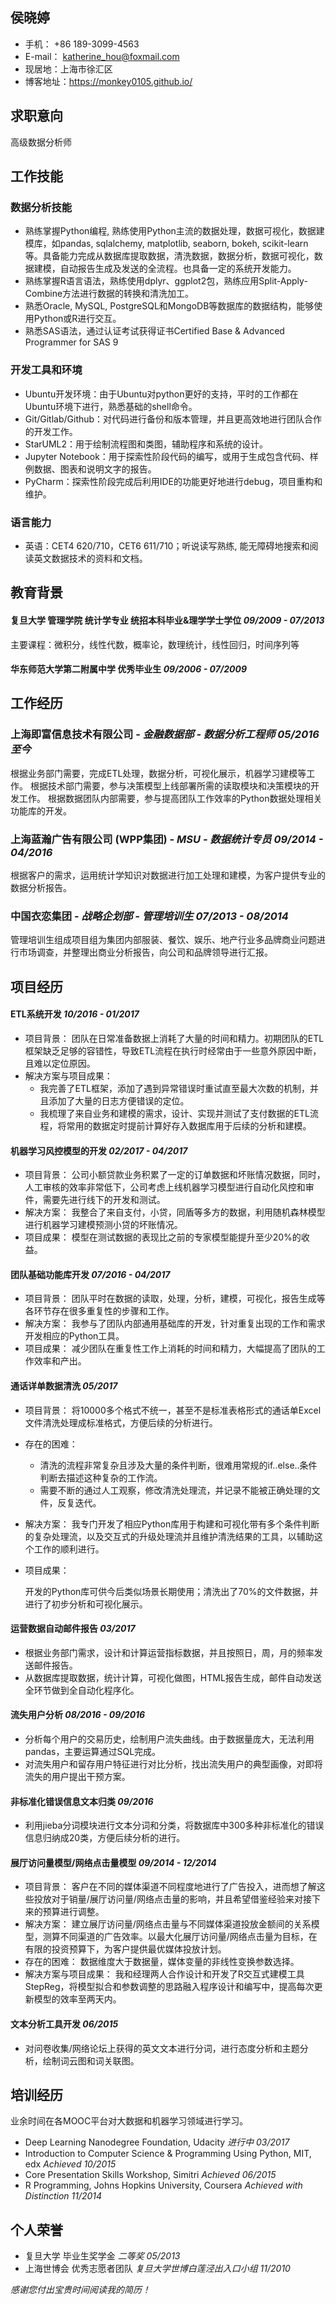 ## 侯晓婷
* 手机： +86 189-3099-4563
* E-mail： katherine_hou@foxmail.com
* 现居地：上海市徐汇区
* 博客地址：https://monkey0105.github.io/


## 求职意向
高级数据分析师


## 工作技能

### 数据分析技能
* 熟练掌握Python编程, 熟练使用Python主流的数据处理，数据可视化，数据建模库，如pandas,  sqlalchemy,  matplotlib, seaborn, bokeh,  scikit-learn等。具备能力完成从数据库提取数据，清洗数据，数据分析，数据可视化，数据建模，自动报告生成及发送的全流程。也具备一定的系统开发能力。
* 熟练掌握R语言语法，熟练使用dplyr、ggplot2包，熟练应用Split-Apply-Combine方法进行数据的转换和清洗加工。
* 熟悉Oracle, MySQL, PostgreSQL和MongoDB等数据库的数据结构，能够使用Python或R进行交互。
* 熟悉SAS语法，通过认证考试获得证书Certified Base & Advanced Programmer for SAS 9

### 开发工具和环境
* Ubuntu开发环境：由于Ubuntu对python更好的支持，平时的工作都在Ubuntu环境下进行，熟悉基础的shell命令。
* Git/Gitlab/Github：对代码进行备份和版本管理，并且更高效地进行团队合作的开发工作。
* StarUML2：用于绘制流程图和类图，辅助程序和系统的设计。
* Jupyter Notebook：用于探索性阶段代码的编写，或用于生成包含代码、样例数据、图表和说明文字的报告。
* PyCharm：探索性阶段完成后利用IDE的功能更好地进行debug，项目重构和维护。

### 语言能力
* 英语：CET4 620/710，CET6 611/710；听说读写熟练, 能无障碍地搜索和阅读英文数据技术的资料和文档。


## 教育背景

#### 复旦大学 管理学院 统计学专业 统招本科毕业&理学学士学位          _09/2009 - 07/2013_
主要课程：微积分，线性代数，概率论，数理统计，线性回归，时间序列等
#### 华东师范大学第二附属中学  优秀毕业生            _09/2006 - 07/2009_ 


## 工作经历

### 上海即富信息技术有限公司 - _金融数据部 - 数据分析工程师        05/2016  至今_
根据业务部门需要，完成ETL处理，数据分析，可视化展示，机器学习建模等工作。
根据技术部门需要，参与决策模型上线部署所需的读取模块和决策模块的开发工作。
根据数据团队内部需要，参与提高团队工作效率的Python数据处理相关功能库的开发。

### 上海蓝瀚广告有限公司 (WPP集团) - _MSU - 数据统计专员       09/2014 - 04/2016_
根据客户的需求，运用统计学知识对数据进行加工处理和建模，为客户提供专业的数据分析报告。

### 中国衣恋集团 - _战略企划部 - 管理培训生         07/2013 - 08/2014_
管理培训⽣组成项⽬组为集团内部服装、餐饮、娱乐、地产⾏业多品牌商业问题进⾏市场调查，并整理出商业分析报告，向公司和品牌领导进⾏汇报。

## 项目经历
#### ETL系统开发        _10/2016 - 01/2017_
* 项目背景：
  团队在日常准备数据上消耗了大量的时间和精力。初期团队的ETL框架缺乏足够的容错性，导致ETL流程在执行时经常由于一些意外原因中断，且难以定位原因。
* 解决方案与项目成果：
  * 我完善了ETL框架，添加了遇到异常错误时重试直至最大次数的机制，并且添加了大量的日志方便错误的定位。
  * 我梳理了来自业务和建模的需求，设计、实现并测试了支付数据的ETL流程，将常用的数据定时提前计算好存入数据库用于后续的分析和建模。

#### 机器学习风控模型的开发         _02/2017 - 04/2017_
* 项目背景：
  公司小额贷款业务积累了一定的订单数据和坏账情况数据，同时，人工审核的效率非常低下，公司考虑上线机器学习模型进行自动化风控和审件，需要先进行线下的开发和测试。
* 解决方案：
  我整合了来自支付，小贷，同盾等多方的数据，利用随机森林模型进行机器学习建模预测小贷的坏账情况。
* 项目成果：
  模型在测试数据的表现比之前的专家模型能提升至少20%的收益。

#### 团队基础功能库开发         _07/2016 - 04/2017_
* 项目背景：
  团队平时在数据的读取，处理，分析，建模，可视化，报告生成等各环节存在很多重复性的步骤和工作。
* 解决方案：
  我参与了团队内部通用基础库的开发，针对重复出现的工作和需求开发相应的Python工具。
* 项目成果：
  减少团队在重复性工作上消耗的时间和精力，大幅提高了团队的工作效率和产出。

#### 通话详单数据清洗             _05/2017_
* 项目背景：
  将10000多个格式不统一，甚至不是标准表格形式的通话单Excel文件清洗处理成标准格式，方便后续的分析进行。
* 存在的困难：
  * 清洗的流程非常复杂且涉及大量的条件判断，很难用常规的if..else..条件判断去描述这种复杂的工作流。
  * 需要不断的通过人工观察，修改清洗处理流，并记录不能被正确处理的文件，反复迭代。
* 解决方案：
  我专门开发了相应Python库用于构建和可视化带有多个条件判断的复杂处理流，以及交互式的升级处理流并且维护清洗结果的工具，以辅助这个工作的顺利进行。
* 项目成果：

  开发的Python库可供今后类似场景长期使用；清洗出了70%的文件数据，并进行了初步分析和可视化展示。

#### 运营数据自动邮件报告           _03/2017_
* 根据业务部门需求，设计和计算运营指标数据，并且按照日，周，月的频率发送邮件报告。
* 从数据库提取数据，统计计算，可视化做图，HTML报告生成，邮件自动发送全环节做到全自动化程序化。

#### 流失用户分析         _08/2016 - 09/2016_
* 分析每个用户的交易历史，绘制用户流失曲线。由于数据量庞大，无法利用pandas，主要运算通过SQL完成。
* 对流失用户和留存用户特征进行对比分析，找出流失用户的典型画像，对即将流失的用户提出干预方案。

#### 非标准化错误信息文本归类         _09/2016_
* 利用jieba分词模块进行文本分词和分类，将数据库中300多种非标准化的错误信息归纳成20类，方便后续分析的进行。

#### 展厅访问量模型/网络点击量模型         _09/2014 - 12/2014_
* 项目背景：
  客户在不同的媒体渠道不同程度地进行了广告投入，进而想了解这些投放对于销量/展厅访问量/网络点击量的影响，并且希望借鉴经验来对接下来的预算进行调整。
* 解决方案：
  建立展厅访问量/网络点击量与不同媒体渠道投放金额间的关系模型，测算不同渠道的广告效率。以最大化展厅访问量/网络点击量为目标，在有限的投资预算下，为客户提供最优媒体投放计划。
* 存在的困难：
  数据维度大于数据量，媒体变量的非线性变换参数选择。
* 解决方案与项目成果：
   我和经理两人合作设计和开发了R交互式建模工具StepReg，将模型拟合和参数调整的思路融入程序设计和编写中，提高每次更新模型的效率至两天内。

#### 文本分析工具开发            _06/2015_
* 对问卷收集/网络论坛上获得的英文文本进行分词，进行态度分析和主题分析，绘制词云图和词关联图。


## 培训经历
业余时间在各MOOC平台对大数据和机器学习领域进行学习。
* Deep Learning Nanodegree Foundation, Udacity      _进行中   03/2017_
* Introduction to Computer Science & Programming Using Python, MIT, edx      _Achieved   10/2015_
* Core Presentation Skills Workshop, Simitri      _Achieved    06/2015_
* R Programming, Johns Hopkins University, Coursera     _Achieved with Distinction    11/2014_


## 个人荣誉
* 复旦大学 毕业生奖学金      _二等奖                 05/2013_
* 上海世博会  优秀志愿者团队      _复旦大学世博白莲泾出入口小组                     11/2010_

_感谢您付出宝贵时间阅读我的简历！_